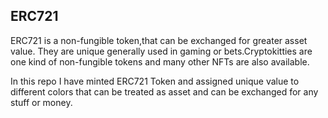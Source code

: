 ## ERC721

 ERC721 is a non-fungible token,that can be exchanged for  greater asset value.
 They are unique generally used in gaming or bets.Cryptokitties are one kind of non-fungible tokens and many other NFTs are also available. 

 In this repo I have minted ERC721 Token and assigned unique value to different colors that can be treated as asset and can be exchanged for any stuff or money.
